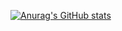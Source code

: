 <a href="https://github.com/chaofan520">

[![Anurag's GitHub stats](https://github-readme-stats.vercel.app/api?username=chaofan520)](https://github.com/anuraghazra/github-readme-stats)
